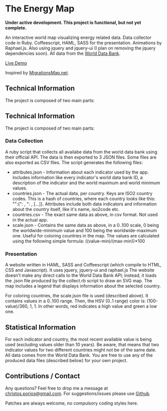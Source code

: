 # The Energy Map 
**Under active development. This project is functional, but not yet complete.**

An interactive world map visualizing energy related data.  Data collector code in Ruby. Coffeescript, HAML, SASS for the presentation. Animations by Raphael.js. Also using jquery and jquery-ui (I plan on removing the jquery dependencies soon). All data from the [World Data Bank](http://data.worldbank.org/).

[Live Demo](http://chrisp.gr/projects/energymap/)

Inspired by [MigrationsMap.net](https://github.com/madewulf/MigrationsMap.net).

## Technical Information
The project is composed of two main parts:

## Technical Information
The project is composed of two main parts:

### Data Collection
A ruby script that collects all availabe data from the world data bank using their official API. The data is then exported to 3 JSON files. Some files are also exported as CSV files. The script generates the following files:

* attributes.json - Information about each indicator used by the app. Includes information like every indicator's world data bank ID, a description of the indicator and the world maximum and world minimum values.
* countries.json - The actual data, per country. Keys are ISO2 country codes. This is a hash of countries, where each country looks like this: "<countrycode>":{"<attribute-name-1>: <attribute-value>, "<attribute-name-2>: <attribute-value>, [...]}. Attributes include both data indicators and information about the country itself, like it's name, iso2code etc.
* countries.csv - The exact same data as above, in csv format. Not used in the actual app.
* scale.json - Contains the same data as above, in a 0..100 scale, 0 being the worldwide-minimum value and 100 being the worldwide-maximum one. Useful for coloring countries in the map. The values are calculated using the following simple formula: ((value-min)/(max-min))*100

### Presentation
A website written in HAML, SASS and Coffeescript (which compile to HTML, CSS and Javascript). It uses jquery, jquery-ui and raphael.js The website doesn't make any direct calls to the World Data Bank API; instead, it loads the .json file produced by the collect.rb script to draw an SVG map. The map includes a legend that displays information about the selected country.

For coloring countries, the scale.json file is used (described above). It contains values in a 0..100 range. Then, the HSV (0..1 range) color is: (100-value)/360, 1, 1. In other words, red indicates a high value and green a low one.

## Statistical Information
For each indicator and country, the most recent available value is being used (excluding values older than 10 years). Be aware, that means that two indicator values for two different countries might not be of the same date. All data comes from the World Data Bank. You are free to use any of the produced data files (described below) for your own project.

## Contributions / Contact
Any questions? Feel free to drop me a message at [christos.porios@gmail.com](http://christos.porios@gmail.com). For suggestions/issues please use [Github](https://github.com/tech-no-crat/energymap).

Patches are always welcome, no compulsory coding styles here.

